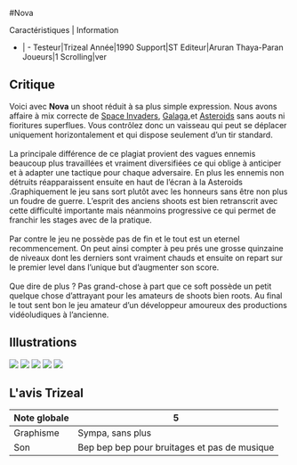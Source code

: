 #Nova

Caractéristiques | Information
- | -
Testeur|Trizeal
Année|1990
Support|ST
Editeur|Aruran Thaya-Paran
Joueurs|1
Scrolling|ver

## Critique
Voici avec <b>Nova</b> un shoot réduit à sa plus simple expression. Nous avons affaire à mix correcte de <a href="index.php?page=fiche&id=403">Space Invaders</a>, <a href="index.php?page=fiche&id=157">Galaga</a>,et <a href="index.php?page=fiche&id=500">Asteroids</a> sans aouts ni fioritures superflues. Vous contrôlez donc un vaisseau qui peut se déplacer uniquement horizontalement et qui dispose seulement d’un tir standard.<br/><br/>La principale différence de ce plagiat provient des vagues ennemis beaucoup plus travaillées et vraiment diversifiées ce qui oblige à anticiper et à adapter une tactique pour chaque adversaire. En plus les ennemis non détruits réapparaissent ensuite en haut de l’écran à la Asteroids .Graphiquement le jeu sans sort plutôt avec les honneurs sans être non plus un foudre de guerre. L’esprit des anciens shoots est bien retranscrit avec cette difficulté importante mais néanmoins progressive ce qui permet de franchir les stages avec de la pratique.<br/><br/>Par contre le jeu ne possède pas de fin et le tout est un eternel recommencement. On peut ainsi compter à peu prés une grosse quinzaine de niveaux dont les derniers sont vraiment chauds et ensuite on repart sur le premier level dans l’unique but d’augmenter son score.<br/><br/>Que dire de plus ? Pas grand-chose à part que ce soft possède un petit quelque chose d’attrayant pour les amateurs de shoots bien roots. Au final le tout sent bon le jeu amateur d’un développeur amoureux des productions vidéoludiques à l’ancienne.

## Illustrations
![](http://www.shmup.com/images/thumbs/img_fiche_1_1379.png)
![](http://www.shmup.com/images/thumbs/img_fiche_2_1379.png)
![](http://www.shmup.com/images/thumbs/img_fiche_3_1379.png)
![](http://www.shmup.com/images/thumbs/)
![](http://www.shmup.com/images/thumbs/)

## L'avis Trizeal
Note globale|5
-|-
Graphisme|Sympa, sans plus
Son|Bep bep bep pour bruitages et pas de musique
